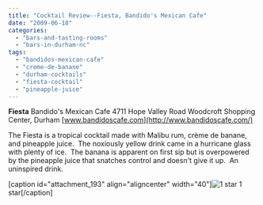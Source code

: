 ```yaml
---
title: "Cocktail Review--Fiesta, Bandido's Mexican Cafe"
date: "2009-06-18"
categories: 
  - "bars-and-tasting-rooms"
  - "bars-in-durham-nc"
tags: 
  - "bandidos-mexican-cafe"
  - "creme-de-banane"
  - "durham-cocktails"
  - "fiesta-cocktail"
  - "pineapple-juice"
---
```


**Fiesta** Bandido's Mexican Cafe 4711 Hope Valley Road Woodcroft Shopping Center, Durham [www.bandidoscafe.com](http://www.bandidoscafe.com/)

The Fiesta is a tropical cocktail made with Malibu rum, crème de banane, and pineapple juice.  The noxiously yellow drink came in a hurricane glass with plenty of ice.  The banana is apparent on first sip but is overpowered by the pineapple juice that snatches control and doesn't give it up.  An uninspired drink.

\[caption id="attachment\_193" align="aligncenter" width="40"\]![1 star](http://s3.amazonaws.com/thegourmez-wpmedia/2009/04/rating_olive1.gif "rating_olive1") 1 star\[/caption\]
